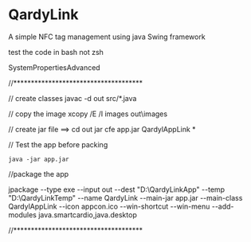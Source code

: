 # QardyLink
A simple NFC tag management using  java Swing framework



test the code in bash not zsh


SystemPropertiesAdvanced




//*************************************

//  create classes
javac -d out src/*.java


// copy the image
xcopy /E /I images out\images

// create jar file ==> cd out
jar cfe app.jar QardylAppLink *


// Test the app before packing

	java -jar app.jar

//package the app 

jpackage --type exe --input out --dest "D:\QardyLinkApp" --temp "D:\QardyLinkTemp" --name QardyLink --main-jar app.jar --main-class QardylAppLink --icon appcon.ico --win-shortcut --win-menu --add-modules java.smartcardio,java.desktop



//*************************************
